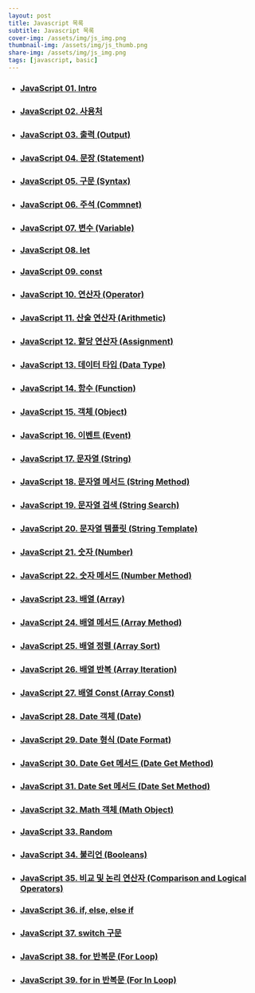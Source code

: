 ```yaml
---
layout: post
title: Javascript 목록
subtitle: Javascript 목록
cover-img: /assets/img/js_img.png
thumbnail-img: /assets/img/js_thumb.png
share-img: /assets/img/js_img.png
tags: [javascript, basic]
---
```


+ ### [JavaScript 01. Intro][js-intro]
+ ### [JavaScript 02. 사용처][js-how]
+ ### [JavaScript 03. 출력 (Output)][js-output]
+ ### [JavaScript 04. 문장 (Statement)][js-statement]
+ ### [JavaScript 05. 구문 (Syntax)][js-syntax]
+ ### [JavaScript 06. 주석 (Commnet)][js-comment]
+ ### [JavaScript 07. 변수 (Variable)][js-variable]
+ ### [JavaScript 08. let][js-let]
+ ### [JavaScript 09. const][js-const]
+ ### [JavaScript 10. 연산자 (Operator)][js-operator]
+ ### [JavaScript 11. 산술 연산자 (Arithmetic)][js-arthmetic]
+ ### [JavaScript 12. 할당 연산자 (Assignment)][js-assignment]
+ ### [JavaScript 13. 데이터 타입 (Data Type)][js-data-type]
+ ### [JavaScript 14. 함수 (Function)][js-function]
+ ### [JavaScript 15. 객체 (Object)][js-object]
+ ### [JavaScript 16. 이벤트 (Event)][js-event]
+ ### [JavaScript 17. 문자열 (String)][js-string]
+ ### [JavaScript 18. 문자열 메서드 (String Method)][js-string-method]
+ ### [JavaScript 19. 문자열 검색 (String Search)][js-string-search]
+ ### [JavaScript 20. 문자열 템플릿 (String Template)][js-string-template]
+ ### [JavaScript 21. 숫자 (Number)][js-number]
+ ### [JavaScript 22. 숫자 메서드 (Number Method)][js-number-method]
+ ### [JavaScript 23. 배열 (Array)][js-array]
+ ### [JavaScript 24. 배열 메서드 (Array Method)][js-array-method]
+ ### [JavaScript 25. 배열 정렬 (Array Sort)][js-array-sort]
+ ### [JavaScript 26. 배열 반복 (Array Iteration)][js-array-iteration]
+ ### [JavaScript 27. 배열 Const (Array Const)][js-array-const]
+ ### [JavaScript 28. Date 객체 (Date)][js-date]
+ ### [JavaScript 29. Date 형식 (Date Format)][js-date-format]
+ ### [JavaScript 30. Date Get 메서드 (Date Get Method)][js-date-get]
+ ### [JavaScript 31. Date Set 메서드 (Date Set Method)][js-date-set]
+ ### [JavaScript 32. Math 객체 (Math Object)][js-math]
+ ### [JavaScript 33. Random][js-random]
+ ### [JavaScript 34. 불리언 (Booleans)][js-boolean]
+ ### [JavaScript 35. 비교 및 논리 연산자 (Comparison and Logical Operators)][js-if]
+ ### [JavaScript 36. if, else, else if][js-date]
+ ### [JavaScript 37. switch 구문][js-switch]
+ ### [JavaScript 38. for 반복문 (For Loop)][js-loop-for]
+ ### [JavaScript 39. for in 반복문 (For In Loop)][js-loop-for-in]


[js-intro]: https://devjiraynor.github.io/2022-03-31-js-intro/ "js intro"
[js-how]: https://devjiraynor.github.io/2022-03-31-js-how/ "js 사용처"
[js-output]: https://devjiraynor.github.io/2022-03-31-js-output/ "js 출력"
[js-statement]: https://devjiraynor.github.io/2022-03-31-js-statement/ "js 문장"
[js-syntax]: https://devjiraynor.github.io/2022-03-31-js-syntax/ "js 구문"
[js-comment]: https://devjiraynor.github.io/2022-03-31-js-comment/ "js 주석"
[js-variable]: https://devjiraynor.github.io/2022-03-31-js-variable/ "js 변수"
[js-let]: https://devjiraynor.github.io/2022-03-31-js-let/ "js let"
[js-const]: https://devjiraynor.github.io/2022-03-31-js-const/ "js const"
[js-operator]: https://devjiraynor.github.io/2022-04-02-js-operator/ "js 연산자"
[js-arthmetic]: https://devjiraynor.github.io/2022-04-02-js-arthmetic/ "js 산술 연산자"
[js-assignment]: https://devjiraynor.github.io/2022-04-02-js-assignment/ "js 할당 연산자"
[js-data-type]: https://devjiraynor.github.io/2022-04-02-js-data-type/ "js 데이터 타입"
[js-function]: https://devjiraynor.github.io/2022-04-03-js-function/ "js 함수"
[js-object]: https://devjiraynor.github.io/2022-04-03-js-object/ "js 객체"
[js-event]: https://devjiraynor.github.io/2022-04-03-js-event/ "js 이벤트"
[js-string]: https://devjiraynor.github.io/2022-04-04-js-string/ "js 문자열"
[js-string-method]: https://devjiraynor.github.io/2022-04-04-js-string-method/ "js 문자열 메서드"
[js-string-search]: https://devjiraynor.github.io/2022-04-04-js-string-search/ "js 문자열 검색"
[js-string-template]: https://devjiraynor.github.io/2022-04-04-js-string-template/ "js 문자열 템플릿"
[js-number]: https://devjiraynor.github.io/2022-04-05-js-number/ "js 숫자"
[js-number-method]: https://devjiraynor.github.io/2022-04-05-js-number-method/ "js 숫자 메서드"
[js-array]: https://devjiraynor.github.io/2022-04-05-js-array/ "js 배열"
[js-array-method]: https://devjiraynor.github.io/2022-04-05-js-array-method/ "js 배열 메서드"
[js-array-sort]: https://devjiraynor.github.io/2022-04-05-js-array-sort/ "js 배열 정렬"
[js-array-iteration]: https://devjiraynor.github.io/2022-04-05-js-array-iteration/ "js 배열 반복"
[js-array-const]: https://devjiraynor.github.io/2022-04-05-js-array-const/ "js 배열 const"
[js-date]: https://devjiraynor.github.io/2022-04-06-js-date/ "js Date"
[js-date-format]: https://devjiraynor.github.io/2022-04-06-js-date-format/ "js Date 형식"
[js-date-get]: https://devjiraynor.github.io/2022-04-06-js-date-get/ "js Date get 메서드"
[js-date-set]: https://devjiraynor.github.io/2022-04-06-js-date-set/ "js Date set 메서드"
[js-math]: https://devjiraynor.github.io/2022-04-07-js-math/ "js Math"
[js-random]: https://devjiraynor.github.io/2022-04-07-js-random/ "js Random"
[js-boolean]: https://devjiraynor.github.io/2022-04-07-js-boolean/ "js boolean"
[js-comparison-logical]: https://devjiraynor.github.io/2022-04-07-js-comparison-logical/ "js 비교 및 논리 연산자"
[js-if]: https://devjiraynor.github.io/2022-04-07-js-if/ "js if"
[js-switch]: https://devjiraynor.github.io/2022-04-07-js-switch/ "js switch"
[js-loop-for]: https://devjiraynor.github.io/2022-04-07-js-loop-for/ "js for 반복문"
[js-loop-for-in]: https://devjiraynor.github.io/2022-04-07-js-loop-for-in/ "js for in "
